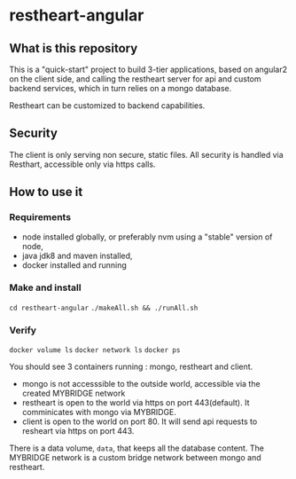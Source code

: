 # restheart-angular

## What is this repository

This is a "quick-start" project to build 3-tier applications, based on angular2 on the client side, and calling the restheart server for api and custom backend services, which in turn relies on a mongo database.

Restheart can be customized to backend capabilities.

## Security

The client is only serving non secure, static files.
All security is handled via Resthart, accessible only via https calls.

## How to use it 

### Requirements

* node installed globally, or preferably nvm using a "stable" version of node,
* java jdk8 and maven installed,
* docker installed and running

### Make and install

`cd restheart-angular`
`./makeAll.sh && ./runAll.sh`

### Verify

`docker volume ls`
`docker network ls`
`docker ps`


You should see 3 containers running : mongo, restheart and client.
* mongo is not accesssible to the outside world, accessible via the created MYBRIDGE network
* restheart is open to the world via https on port 443(default). It comminicates with mongo via MYBRIDGE.
* client is open to the world on port 80. It will send api requests to resheart via https on port 443.

There is a data volume, `data`, that keeps all the database content.
The MYBRIDGE network is a custom bridge network between mongo and restheart.

